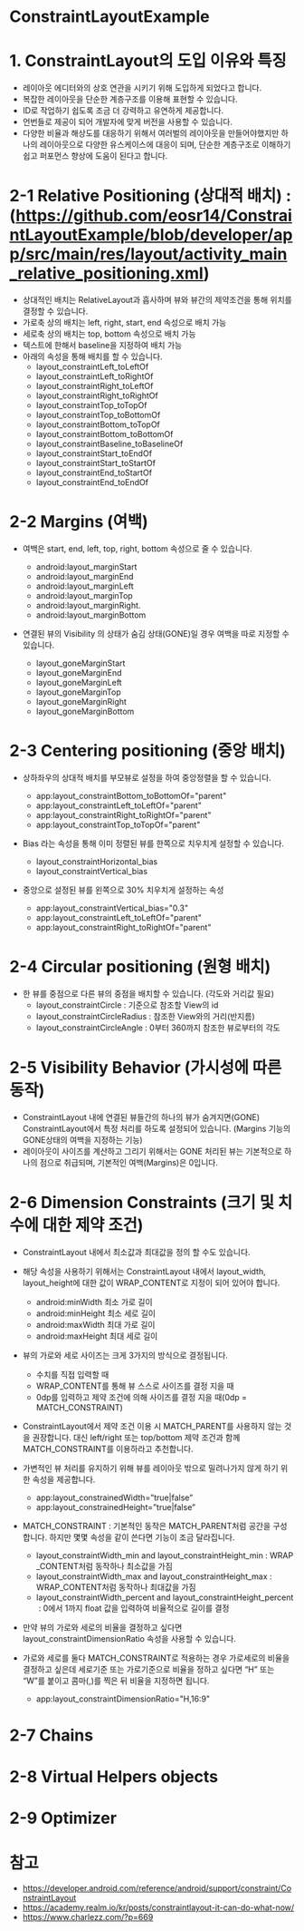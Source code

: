 # ConstraintLayoutExample

# 1. ConstraintLayout의 도입 이유와 특징
 - 레이아웃 에디터와의 상호 연관을 시키기 위해 도입하게 되었다고 합니다.
 - 복잡한 레이아웃을 단순한 계층구조를 이용해 표현할 수 있습니다.
 - ID로 작업하기 쉽도록 조금 더 강력하고 유연하게 제공합니다.
 - 언번들로 제공이 되어 개발자에 맞게 버전을 사용할 수 있습니다.
 - 다양한 비율과 해상도를 대응하기 위해서 여러벌의 레이아웃을 만들어야했지만 하나의 레이아웃으로 다양한 
유스케이스에 대응이 되며, 단순한 계층구조로 이해하기 쉽고 퍼포먼스 향상에 도움이 된다고 합니다.

# 2-1 Relative Positioning (상대적 배치) : (https://github.com/eosr14/ConstraintLayoutExample/blob/developer/app/src/main/res/layout/activity_main_relative_positioning.xml)
- 상대적인 배치는 RelativeLayout과 흡사하며 뷰와 뷰간의 제약조건을 통해 위치를 결정할 수 있습니다.
- 가로축 상의 배치는 left, right, start, end 속성으로 배치 가능
- 세로축 상의 배치는 top, bottom 속성으로 배치 가능
- 텍스트에 한해서 baseline을 지정하여 배치 가능
- 아래의 속성을 통해 배치를 할 수 있습니다.
  * layout_constraintLeft_toLeftOf
  * layout_constraintLeft_toRightOf
  * layout_constraintRight_toLeftOf
  * layout_constraintRight_toRightOf
  * layout_constraintTop_toTopOf
  * layout_constraintTop_toBottomOf
  * layout_constraintBottom_toTopOf
  * layout_constraintBottom_toBottomOf
  * layout_constraintBaseline_toBaselineOf
  * layout_constraintStart_toEndOf
  * layout_constraintStart_toStartOf
  * layout_constraintEnd_toStartOf
  * layout_constraintEnd_toEndOf

# 2-2 Margins (여백)
- 여백은 start, end, left, top, right, bottom 속성으로 줄 수 있습니다.
  * android:layout_marginStart
  * android:layout_marginEnd
  * android:layout_marginLeft
  * android:layout_marginTop
  * android:layout_marginRight. 
  * android:layout_marginBottom

- 연결된 뷰의 Visibility 의 상태가 숨김 상태(GONE)일 경우 여백을 따로 지정할 수 있습니다.
  * layout_goneMarginStart
  * layout_goneMarginEnd
  * layout_goneMarginLeft
  * layout_goneMarginTop
  * layout_goneMarginRight
  * layout_goneMarginBottom

# 2-3 Centering positioning (중앙 배치)
- 상하좌우의 상대적 배치를 부모뷰로 설정을 하여 중앙정렬을 할 수 있습니다.
  * app:layout_constraintBottom_toBottomOf="parent"
  * app:layout_constraintLeft_toLeftOf="parent"
  * app:layout_constraintRight_toRightOf="parent"
  * app:layout_constraintTop_toTopOf="parent" 

- Bias 라는 속성을 통해 이미 정렬된 뷰를 한쪽으로 치우치게 설정할 수 있습니다. 
  * layout_constraintHorizontal_bias
  * layout_constraintVertical_bias

- 중앙으로 설정된 뷰를 왼쪽으로 30% 치우치게 설정하는 속성
  * app:layout_constraintVertical_bias="0.3"
  * app:layout_constraintLeft_toLeftOf="parent"
  * app:layout_constraintRight_toRightOf="parent" 


# 2-4 Circular positioning (원형 배치)
- 한 뷰를 중점으로 다른 뷰의 중점을 배치할 수 있습니다. (각도와 거리값 필요)
  * layout_constraintCircle : 기준으로 참조할 View의 id
  * layout_constraintCircleRadius : 참조한 View와의 거리(반지름)
  * layout_constraintCircleAngle : 0부터 360까지 참조한 뷰로부터의 각도


# 2-5 Visibility Behavior (가시성에 따른 동작)
 - ConstraintLayout 내에 연결된 뷰들간의 하나의 뷰가 숨겨지면(GONE) ConstraintLayout에서 특정 처리를 하도록 설정되어 있습니다. (Margins 기능의 GONE상태의 여백을 지정하는 기능)
 - 레이아웃이 사이즈를 계산하고 그리기 위해서는 GONE 처리된 뷰는 기본적으로 하나의 점으로 취급되며, 기본적인 여백(Margins)은 0입니다.

# 2-6 Dimension Constraints (크기 및 치수에 대한 제약 조건)
 - ConstraintLayout 내에서 최소값과 최대값을 정의 할 수도 있습니다.
 - 해당 속성을 사용하기 위해서는 ConstraintLayout 내에서 layout_width, layout_height에 대한 값이 WRAP_CONTENT로 지정이 되어 있어야 합니다.
   * android:minWidth 최소 가로 길이
   * android:minHeight 최소 세로 길이
   * android:maxWidth 최대 가로 길이
   * android:maxHeight 최대 세로 길이

 - 뷰의 가로와 세로 사이즈는 크게 3가지의 방식으로 결정됩니다.
   * 수치를 직접 입력할 때
   * WRAP_CONTENT를 통해 뷰 스스로 사이즈를 결정 지을 때
   * 0dp를 입력하고 제약 조건에 의해 사이즈를 결정 지을 때(0dp = MATCH_CONSTRAINT)

 - ConstraintLayout에서 제약 조건 이용 시 MATCH_PARENT를 사용하지 않는 것을 권장합니다. 대신 left/right 또는 top/bottom 제약 조건과 함께 MATCH_CONSTRAINT를 이용하라고 추천합니다.

 - 가변적인 뷰 처리를 유지하기 위해 뷰를 레이아웃 밖으로 밀려나가지 않게 하기 위한 속성을 제공합니다.
   * app:layout_constrainedWidth=”true|false”
   * app:layout_constrainedHeight=”true|false”

 - MATCH_CONSTRAINT : 기본적인 동작은 MATCH_PARENT처럼 공간을 구성합니다. 하지만 몇몇 속성을 같이 쓴다면 기능이 조금 달라집니다.
   * layout_constraintWidth_min and layout_constraintHeight_min : WRAP_CONTENT처럼 동작하나 최소값을 가짐
   * layout_constraintWidth_max and layout_constraintHeight_max : WRAP_CONTENT처럼 동작하나 최대값을 가짐
   * layout_constraintWidth_percent and layout_constraintHeight_percent : 0에서 1까지 float 값을 입력하여 비율적으로 길이를 결정

 - 만약 뷰의 가로와 세로의 비율을 결정하고 싶다면 layout_constraintDimensionRatio 속성을 사용할 수 있습니다.
 - 가로와 세로를 둘다 MATCH_CONSTRAINT로 적용하는 경우 가로세로의 비율을 결정하고 싶은데 세로기준 또는 가로기준으로 비율을 정하고 싶다면 “H” 또는 “W”를 붙이고 콤마(,)를 찍은 뒤 비율을 지정하면 됩니다.
   * app:layout_constraintDimensionRatio="H,16:9"

# 2-7 Chains
# 2-8 Virtual Helpers objects
# 2-9 Optimizer

# 참고
 - https://developer.android.com/reference/android/support/constraint/ConstraintLayout
 - https://academy.realm.io/kr/posts/constraintlayout-it-can-do-what-now/
 - https://www.charlezz.com/?p=669
